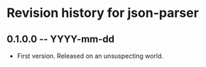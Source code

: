 # Revision history for json-parser

## 0.1.0.0 -- YYYY-mm-dd

- First version. Released on an unsuspecting world.
